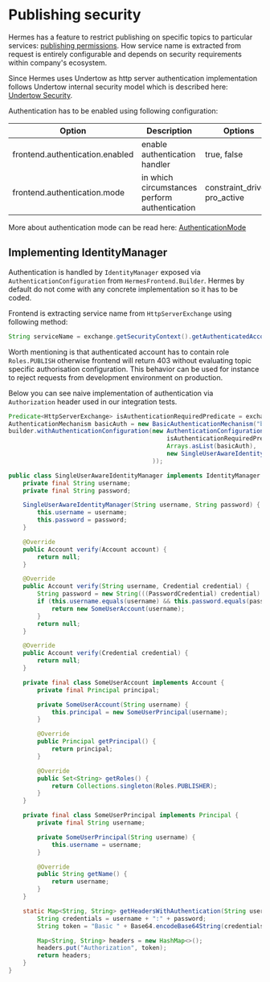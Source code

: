 # Publishing security

Hermes has a feature to restrict publishing on specific topics to particular services: [publishing permissions](../user/permissions.md).
How service name is extracted from request is entirely configurable and depends on security requirements within company's ecosystem.

Since Hermes uses Undertow as http server authentication implementation follows Undertow
internal security model which is described here: [Undertow Security](http://undertow.io/undertow-docs/undertow-docs-1.3.0/#security).

Authentication has to be enabled using following configuration:

Option                          | Description                                         | Options                       | Default value
------------------------------- | --------------------------------------------------- | ----------------------------- | -------------
frontend.authentication.enabled | enable authentication handler                       | true, false                   | false
frontend.authentication.mode    | in which circumstances perform authentication       | constraint_driven, pro_active | constraint_driven

More about authentication mode can be read here: [AuthenticationMode](http://undertow.io/javadoc/1.3.x/io/undertow/security/api/AuthenticationMode.html)

## Implementing IdentityManager

Authentication is handled by `IdentityManager` exposed via `AuthenticationConfiguration` from `HermesFrontend.Builder`.
Hermes by default do not come with any concrete implementation so it has to be coded.

Frontend is extracting service name from `HttpServerExchange` using following method:
```java
String serviceName = exchange.getSecurityContext().getAuthenticatedAccount().getPrincipal().getName();
```

Worth mentioning is that authenticated account has to contain role `Roles.PUBLISH` otherwise frontend will return 403
without evaluating topic specific authorisation configuration. This behavior can be used for instance to reject requests from
development environment on production.

Below you can see naive implementation of authentication via `Authorization` header used in our integration tests. 

```java 
Predicate<HttpServerExchange> isAuthenticationRequiredPredicate = exchange -> true;
AuthenticationMechanism basicAuth = new BasicAuthenticationMechanism("basicAuthRealm");
builder.withAuthenticationConfiguration(new AuthenticationConfiguration(
                                            isAuthenticationRequiredPredicate,
                                            Arrays.asList(basicAuth),
                                            new SingleUserAwareIdentityManager("John", "12345")                                          
                                        ));
```

```java
public class SingleUserAwareIdentityManager implements IdentityManager {
    private final String username;
    private final String password;

    SingleUserAwareIdentityManager(String username, String password) {
        this.username = username;
        this.password = password;
    }

    @Override
    public Account verify(Account account) {
        return null;
    }

    @Override
    public Account verify(String username, Credential credential) {
        String password = new String(((PasswordCredential) credential).getPassword());
        if (this.username.equals(username) && this.password.equals(password)) {
            return new SomeUserAccount(username);
        }
        return null;
    }

    @Override
    public Account verify(Credential credential) {
        return null;
    }

    private final class SomeUserAccount implements Account {
        private final Principal principal;

        private SomeUserAccount(String username) {
            this.principal = new SomeUserPrincipal(username);
        }

        @Override
        public Principal getPrincipal() {
            return principal;
        }

        @Override
        public Set<String> getRoles() {
            return Collections.singleton(Roles.PUBLISHER);
        }
    }

    private final class SomeUserPrincipal implements Principal {
        private final String username;

        private SomeUserPrincipal(String username) {
            this.username = username;
        }

        @Override
        public String getName() {
            return username;
        }
    }

    static Map<String, String> getHeadersWithAuthentication(String username, String password) {
        String credentials = username + ":" + password;
        String token = "Basic " + Base64.encodeBase64String(credentials.getBytes(StandardCharsets.UTF_8));

        Map<String, String> headers = new HashMap<>();
        headers.put("Authorization", token);
        return headers;
    }
}
```
